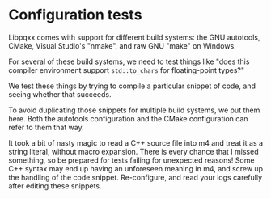 Configuration tests
===================

Libpqxx comes with support for different build systems: the GNU autotools,
CMake, Visual Studio's "nmake", and raw GNU "make" on Windows.

For several of these build systems, we need to test things like "does this
compiler environment support `std::to_chars` for floating-point types?"

We test these things by trying to compile a particular snippet of code, and
seeing whether that succeeds.

To avoid duplicating those snippets for multiple build systems, we put them
here.  Both the autotools configuration and the CMake configuration can refer to
them that way.

It took a bit of nasty magic to read a C++ source file into m4 and treat it as
a string literal, without macro expansion.  There is every chance that I missed
something, so be prepared for tests failing for unexpected reasons!  Some C++
syntax may end up having an unforeseen meaning in m4, and screw up the handling
of the code snippet.  Re-configure, and read your logs carefully after editing
these snippets.
